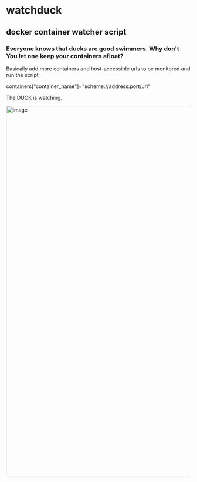 # watchduck
## docker container watcher script

### Everyone knows that ducks are good swimmers. Why don't You let one keep your containers afloat?

Basically add more containers and host-accessible urls to be monitored and run the script

containers["container_name"]="scheme://address:port/url"

The DUCK is watching.

<img width="1009" alt="image" src="https://github.com/filipsworks/watchduck/assets/47939098/f60c1f44-1cb7-4265-af50-ce038523ea83">
